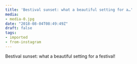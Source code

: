 ```yaml
---
title: 'Bestival sunset: what a beautiful setting for a…'
media:
- media-0.jpg
date: "2018-08-04T08:49:49Z"
draft: false
tags:
- imported
- from-instagram
---
```

Bestival sunset: what a beautiful setting for a festival\!
